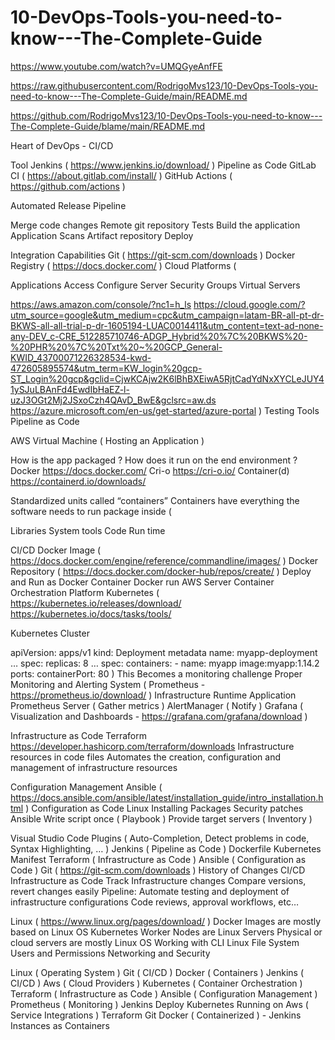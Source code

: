 # 10-DevOps-Tools-you-need-to-know---The-Complete-Guide

https://www.youtube.com/watch?v=UMQGyeAnfFE

https://raw.githubusercontent.com/RodrigoMvs123/10-DevOps-Tools-you-need-to-know---The-Complete-Guide/main/README.md

https://github.com/RodrigoMvs123/10-DevOps-Tools-you-need-to-know---The-Complete-Guide/blame/main/README.md

Heart of DevOps - CI/CD

Tool
Jenkins ( https://www.jenkins.io/download/ ) Pipeline as Code
GitLab CI ( https://about.gitlab.com/install/ )
GitHub Actions ( https://github.com/actions )

Automated Release Pipeline

Merge code changes
Remote git repository
Tests
Build the application
Application Scans
Artifact repository
Deploy 

Integration Capabilities 
Git ( https://git-scm.com/downloads )
Docker Registry ( https://docs.docker.com/ )
Cloud Platforms (

Applications Access
Configure Server 
Security Groups
Virtual Servers 

https://aws.amazon.com/console/?nc1=h_ls
https://cloud.google.com/?utm_source=google&utm_medium=cpc&utm_campaign=latam-BR-all-pt-dr-BKWS-all-all-trial-p-dr-1605194-LUAC0014411&utm_content=text-ad-none-any-DEV_c-CRE_512285710746-ADGP_Hybrid%20%7C%20BKWS%20-%20PHR%20%7C%20Txt%20~%20GCP_General-KWID_43700071226328534-kwd-472605895574&utm_term=KW_login%20gcp-ST_Login%20gcp&gclid=CjwKCAjw2K6lBhBXEiwA5RjtCadYdNxXYCLeJUY41ySJuLBAnFd4EwdIbHaEZ-l-uzJ3OGt2Mj2JSxoCzh4QAvD_BwE&gclsrc=aw.ds
https://azure.microsoft.com/en-us/get-started/azure-portal 
)
Testing Tools
Pipeline as Code

AWS Virtual Machine ( Hosting an Application )

How is the app packaged ?
How does it run on the end environment ?
Docker 
https://docs.docker.com/ 
Cri-o
https://cri-o.io/
Container(d)
https://containerd.io/downloads/ 

Standardized units called “containers”
Containers have everything the software needs to run package inside (

Libraries 
System tools
Code
Run time 

CI/CD
Docker Image ( https://docs.docker.com/engine/reference/commandline/images/ )
Docker Repository ( https://docs.docker.com/docker-hub/repos/create/ )
Deploy and Run as Docker Container
Docker run AWS Server
Container Orchestration Platform
Kubernetes ( 
https://kubernetes.io/releases/download/ 
https://kubernetes.io/docs/tasks/tools/ 

Kubernetes Cluster

apiVersion: apps/v1
kind: Deployment
metadata
       name: myapp-deployment 
…
spec:
       replicas: 8
       …
              spec:
                     containers:
                     - name: myapp
                     image:myapp:1.14.2
                     ports: 
containerPort: 80
)
This Becomes a monitoring challenge 
Proper Monitoring and 
Alerting System ( Prometheus - https://prometheus.io/download/ )
Infrastructure
Runtime 
Application
Prometheus Server ( Gather metrics )
AlertManager ( Notify )
Grafana ( Visualization and Dashboards - https://grafana.com/grafana/download ) 

Infrastructure as Code
Terraform 
https://developer.hashicorp.com/terraform/downloads 
Infrastructure resources in code files
Automates the creation, configuration and management of infrastructure resources 

Configuration Management 
Ansible ( https://docs.ansible.com/ansible/latest/installation_guide/intro_installation.html )
Configuration as Code
Linux 
Installing Packages
Security patches 
Ansible 
Write script once ( Playbook )
Provide target servers ( Inventory )


Visual Studio Code 
Plugins ( Auto-Completion, Detect problems in code, Syntax Highlighting, … )
Jenkins ( Pipeline as Code )
Dockerfile
Kubernetes Manifest
Terraform ( Infrastructure as Code )
Ansible ( Configuration as Code )
Git ( https://git-scm.com/downloads )
History of Changes 
CI/CD Infrastructure as Code
Track Infrastructure changes
Compare versions, revert changes easily 
Pipeline: Automate testing and deployment of infrastructure configurations
Code reviews, approval workflows, etc…

Linux ( https://www.linux.org/pages/download/ )
Docker Images are mostly based on Linux OS
Kubernetes Worker Nodes are Linux Servers 
Physical or cloud servers are mostly Linux OS
Working with CLI
Linux File System
Users and Permissions
Networking and Security

Linux ( Operating System )
Git ( CI/CD )
Docker ( Containers )
Jenkins ( CI/CD )
Aws ( Cloud Providers )
Kubernetes ( Container Orchestration )
Terraform ( Infrastructure as Code )
Ansible ( Configuration Management )
Prometheus ( Monitoring ) 
Jenkins Deploy
Kubernetes Running on 
Aws ( Service Integrations ) 
Terraform 
Git 
Docker ( Containerized ) - Jenkins Instances as Containers 

